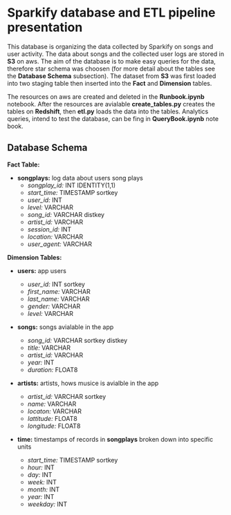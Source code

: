 # Sparkify database and ETL pipeline presentation

This database is organizing the data collected by Sparkify on songs and user activity. The data about songs and the collected user logs are stored in **S3** on aws. The aim of the database is to make easy queries for the data, therefore star schema was choosen (for more detail about the tables see the **Database Schema** subsection). The dataset from **S3** was first loaded into two staging table then inserted into the **Fact** and **Dimension** tables.

The resources on aws are created and deleted in the **Runbook.ipynb** notebook.
After the resources are avialable **create_tables.py** creates the tables on **Redshift**, then **etl.py** loads the data into the tables.
Analytics queries, intend to test the database, can be fing in **QueryBook.ipynb** note book.

## Database Schema
**Fact Table:**
- **songplays:**  log data about users song plays
    - *songplay_id:* INT IDENTITY(1,1)
    - *start_time:* TIMESTAMP sortkey
    - *user_id:* INT
    - *level:* VARCHAR
    - *song_id:* VARCHAR distkey
    - *artist_id:* VARCHAR
    - *session_id:* INT
    - *location:* VARCHAR
    - *user_agent:* VARCHAR
    
**Dimension Tables:**
- **users:** app users
    - *user_id:* INT sortkey
    - *first_name:* VARCHAR
    - *last_name:* VARCHAR
    - *gender:* VARCHAR
    - *level:* VARCHAR

- **songs:** songs avialable in the app
    - *song_id:* VARCHAR sortkey distkey
    - *title:* VARCHAR
    - *artist_id:* VARCHAR
    - *year:* INT
    - *duration:* FLOAT8

- **artists:** artists, hows musice is avialble in the app
    - *artist_id:* VARCHAR sortkey
    - *name:* VARCHAR
    - *locaton:* VARCHAR
    - *lattitude:* FLOAT8
    - *longitude:* FLOAT8

- **time:**  timestamps of records in **songplays** broken down into specific units
    - *start_time:* TIMESTAMP sortkey
    - *hour:* INT
    - *day:* INT
    - *week:* INT
    - *month:* INT
    - *year:* INT
    - *weekday:* INT
    